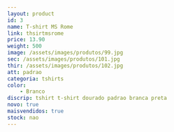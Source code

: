 ```yaml
---
layout: product
id: 3
name: T-shirt MS Rome 
link: thsirtmsrome
price: 13.90
weight: 500
image: /assets/images/produtos/99.jpg
sec: /assets/images/produtos/101.jpg
thir: /assets/images/produtos/102.jpg
att: padrao
categoria: tshirts
color:
    - Branco
discrip: tshirt t-shirt dourado padrao branca preta 
novo: true
maisvendidos: true
stock: nao
---
```

